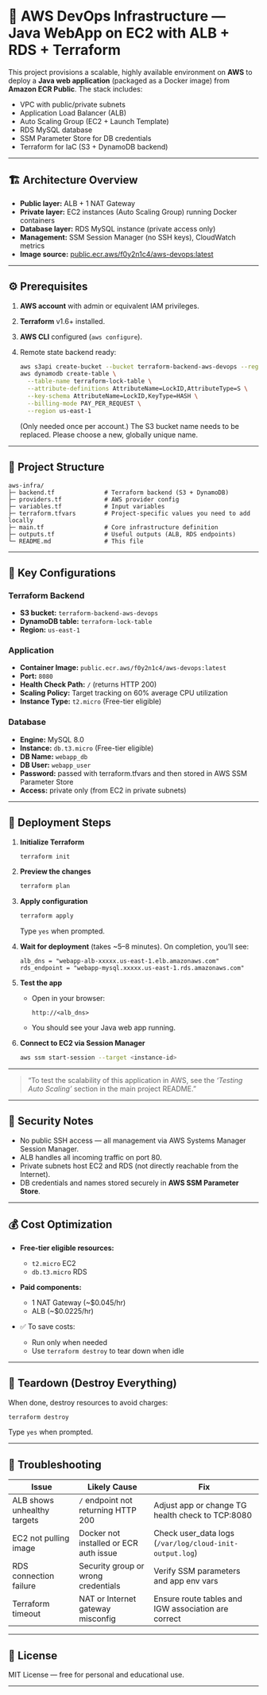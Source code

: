 

# 🚀 AWS DevOps Infrastructure — Java WebApp on EC2 with ALB + RDS + Terraform

This project provisions a scalable, highly available environment on **AWS** to deploy a **Java web application** (packaged as a Docker image) from **Amazon ECR Public**.
The stack includes:

* VPC with public/private subnets
* Application Load Balancer (ALB)
* Auto Scaling Group (EC2 + Launch Template)
* RDS MySQL database
* SSM Parameter Store for DB credentials
* Terraform for IaC (S3 + DynamoDB backend)

---

## 🏗️ Architecture Overview

* **Public layer:** ALB + 1 NAT Gateway
* **Private layer:** EC2 instances (Auto Scaling Group) running Docker containers
* **Database layer:** RDS MySQL instance (private access only)
* **Management:** SSM Session Manager (no SSH keys), CloudWatch metrics
* **Image source:** [public.ecr.aws/f0y2n1c4/aws-devops:latest](https://gallery.ecr.aws/f0y2n1c4/aws-devops)

---

## ⚙️ Prerequisites

1. **AWS account** with admin or equivalent IAM privileges.
2. **Terraform** v1.6+ installed.
3. **AWS CLI** configured (`aws configure`).
4. Remote state backend ready:

   ```bash
   aws s3api create-bucket --bucket terraform-backend-aws-devops --region us-east-1
   aws dynamodb create-table \
     --table-name terraform-lock-table \
     --attribute-definitions AttributeName=LockID,AttributeType=S \
     --key-schema AttributeName=LockID,KeyType=HASH \
     --billing-mode PAY_PER_REQUEST \
     --region us-east-1
   ```

   (Only needed once per account.)
The S3 bucket name needs to be replaced. Please choose a new, globally unique name.
---

## 📁 Project Structure

```
aws-infra/
├─ backend.tf              # Terraform backend (S3 + DynamoDB)
├─ providers.tf            # AWS provider config
├─ variables.tf            # Input variables
├─ terraform.tfvars        # Project-specific values you need to add locally
├─ main.tf                 # Core infrastructure definition
├─ outputs.tf              # Useful outputs (ALB, RDS endpoints)
└─ README.md               # This file
```

---

## 🧩 Key Configurations

### Terraform Backend

* **S3 bucket:** `terraform-backend-aws-devops`
* **DynamoDB table:** `terraform-lock-table`
* **Region:** `us-east-1`

### Application

* **Container Image:** `public.ecr.aws/f0y2n1c4/aws-devops:latest`
* **Port:** `8080`
* **Health Check Path:** `/` (returns HTTP 200)
* **Scaling Policy:** Target tracking on 60% average CPU utilization
* **Instance Type:** `t2.micro` (Free-tier eligible)

### Database

* **Engine:** MySQL 8.0
* **Instance:** `db.t3.micro` (Free-tier eligible)
* **DB Name:** `webapp_db`
* **DB User:** `webapp_user`
* **Password:** passed with terraform.tfvars and then stored in AWS SSM Parameter Store
* **Access:** private only (from EC2 in private subnets)

---

## 🚀 Deployment Steps

1. **Initialize Terraform**

   ```bash
   terraform init
   ```

2. **Preview the changes**

   ```bash
   terraform plan
   ```

3. **Apply configuration**

   ```bash
   terraform apply
   ```

   Type `yes` when prompted.

4. **Wait for deployment** (takes ~5–8 minutes).
   On completion, you’ll see:

   ```
   alb_dns = "webapp-alb-xxxxx.us-east-1.elb.amazonaws.com"
   rds_endpoint = "webapp-mysql.xxxxx.us-east-1.rds.amazonaws.com"
   ```

5. **Test the app**

   * Open in your browser:

     ```
     http://<alb_dns>
     ```
   * You should see your Java web app running.

6. **Connect to EC2 via Session Manager**

   ```bash
   aws ssm start-session --target <instance-id>
   ```

---

> “To test the scalability of this application in AWS, see the *‘Testing Auto Scaling’* section in the main project README.”

---

## 🔐 Security Notes

* No public SSH access — all management via AWS Systems Manager Session Manager.
* ALB handles all incoming traffic on port 80.
* Private subnets host EC2 and RDS (not directly reachable from the Internet).
* DB credentials and names stored securely in **AWS SSM Parameter Store**.

---

## 💰 Cost Optimization

* **Free-tier eligible resources:**

  * `t2.micro` EC2
  * `db.t3.micro` RDS
* **Paid components:**

  * 1 NAT Gateway (~$0.045/hr)
  * ALB (~$0.0225/hr)
* ✅ To save costs:

  * Run only when needed
  * Use `terraform destroy` to tear down when idle

---

## 🧹 Teardown (Destroy Everything)

When done, destroy resources to avoid charges:

```bash
terraform destroy
```

Type `yes` when prompted.

---

## 🧭 Troubleshooting

| Issue                       | Likely Cause                           | Fix                                                     |
| --------------------------- | -------------------------------------- | ------------------------------------------------------- |
| ALB shows unhealthy targets | `/` endpoint not returning HTTP 200    | Adjust app or change TG health check to TCP:8080        |
| EC2 not pulling image       | Docker not installed or ECR auth issue | Check user_data logs (`/var/log/cloud-init-output.log`) |
| RDS connection failure      | Security group or wrong credentials    | Verify SSM parameters and app env vars                  |
| Terraform timeout           | NAT or Internet gateway misconfig      | Ensure route tables and IGW association are correct     |

---

## 🧾 License

MIT License — free for personal and educational use.

---

